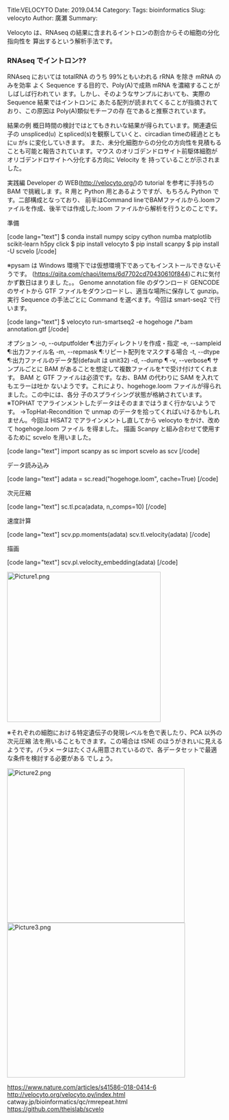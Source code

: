 Title:VELOCYTO
Date: 2019.04.14
Category:
Tags: bioinformatics
Slug: velocyto
Author: 廣瀬
Summary:

Velocyto は、RNAseq の結果に含まれるイントロンの割合からその細胞の分化指向性を
算出するという解析手法です。

<h3>RNAseq でイントロン??</h3>

RNAseq においては totalRNA のうち 99%ともいわれる rRNA を除き mRNA のみを効率
よく Sequence する目的で、Poly(A)で成熟 mRNA を濃縮することがしばしば行われてい
ます。しかし、そのようなサンプルにおいても、実際の Sequence 結果ではイントロンに
あたる配列が読まれてくることが指摘されており、この原因は Poly(A)類似モチーフの存
在であると推察されています。

結果の例
概日時間の検討ではとてもきれいな結果が得られています。関連遺伝子の unspliced(u) とspliced(s)を観察していくと、circadian timeの経過とともにu がs に変化していきます。
また、未分化細胞からの分化の方向性を見積もることも可能と報告されています。マウス
のオリゴデンドロサイト前駆体細胞がオリゴデンドロサイトへ分化する方向に Velocity を
持っていることが示されました。

実践編
Developer の WEB(http://velocyto.org/)の tutorial を参考に手持ちの BAM で挑戦しま
す。R 用と Python 用とあるようですが、もちろん Python です。二部構成となっており、
前半はCommand lineでBAMファイルから.loomファイルを作成、後半では作成した.loom
ファイルから解析を行うとのことです。

準備

[code lang="text"]
$ conda install numpy scipy cython numba matplotlib scikit-learn h5py click
$ pip install velocyto
$ pip install scanpy
$ pip install -U scvelo
[/code]

※pysam は Windows 環境下では仮想環境下であってもインストールできないそうです。
(https://qiita.com/chaoi/items/6d7702cd70430610f844)これに気付かず数日はまりまし
た。。
Genome annotation file のダウンロード
GENCODE のサイトから GTF ファイルをダウンロードし、適当な場所に保存して
gunzip。
実行
Sequence の手法ごとに Command を選べます。今回は smart-seq2 で行います。

[code lang="text"]
$ velocyto run-smartseq2 -e hogehoge /*.bam annotation.gtf
[/code]

オプション
-o, --outputfolder ¶:出力ディレクトリを作成・指定
-e, --sampleid ¶:出力ファイル名
-m, --repmask ¶:リピート配列をマスクする場合
-t, --dtype ¶:出力ファイルのデータ型(default は unit32)
-d, --dump ¶
-v, --verbose¶
サンプルごとに BAM があることを想定して複数ファイルを*で受け付けてくれます。
BAM と GTF ファイルは必須です。なお、BAM の代わりに SAM を入れてもエラーは吐か
ないようです。これにより、hogehoge.loom ファイルが得られました。この中には、各分
子のスプライシング状態が格納されています。
※TOPHAT でアラインメントしたデータはそのままではうまく行かないようです。
→TopHat-Recondition で unmap のデータを拾ってくればいけるかもしれません。今回は
HISAT2 でアラインメントし直してから velocyto をかけ、改めて hogehoge.loom ファイル
を得ました。
描画
Scanpy と組み合わせて使用するために scvelo を用いました。

[code lang="text"]
import scanpy as sc
import scvelo as scv
[/code]

データ読み込み

[code lang="text"]
adata = sc.read("hogehoge.loom", cache=True)
[/code]

次元圧縮

[code lang="text"]
sc.tl.pca(adata, n_comps=10)
[/code]

速度計算

[code lang="text"]
scv.pp.moments(adata)
scv.tl.velocity(adata)
[/code]

描画

[code lang="text"]
scv.pl.velocity_embedding(adata)
[/code]

<img src="https://pythonoum.files.wordpress.com/2019/03/picture1.png" alt="Picture1.png" width="359" height="351" class="alignnone size-full wp-image-506" />

※それぞれの細胞における特定遺伝子の発現レベルを色で表したり、PCA 以外の次元圧縮
法を用いることもできます。この場合は tSNE のほうがきれいに見えるようです。パラメ
ータはたくさん用意されているので、各データセットで最適な条件を検討する必要がある
でしょう。

<img src="https://pythonoum.files.wordpress.com/2019/03/picture2.png" alt="Picture2.png" width="415" height="361" class="alignnone size-full wp-image-507" />

<img src="https://pythonoum.files.wordpress.com/2019/03/picture3.png" alt="Picture3.png" width="416" height="362" class="alignnone size-full wp-image-508" />

https://www.nature.com/articles/s41586-018-0414-6
http://velocyto.org/velocyto.py/index.html
catway.jp/bioinformatics/qc/rmrepeat.html
https://github.com/theislab/scvelo
